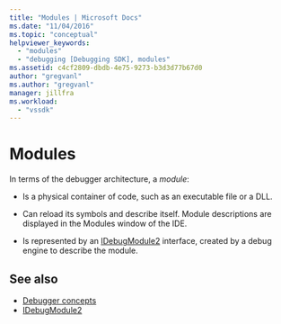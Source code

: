 ```yaml
---
title: "Modules | Microsoft Docs"
ms.date: "11/04/2016"
ms.topic: "conceptual"
helpviewer_keywords:
  - "modules"
  - "debugging [Debugging SDK], modules"
ms.assetid: c4cf2809-dbdb-4e75-9273-b3d3d77b67d0
author: "gregvanl"
ms.author: "gregvanl"
manager: jillfra
ms.workload:
  - "vssdk"
---
```

# Modules
In terms of the debugger architecture, a *module*:

-   Is a physical container of code, such as an executable file or a DLL.

-   Can reload its symbols and describe itself. Module descriptions are displayed in the Modules window of the IDE.

-   Is represented by an [IDebugModule2](../../extensibility/debugger/reference/idebugmodule2.md) interface, created by a debug engine to describe the module.

## See also
- [Debugger concepts](../../extensibility/debugger/debugger-concepts.md)
- [IDebugModule2](../../extensibility/debugger/reference/idebugmodule2.md)